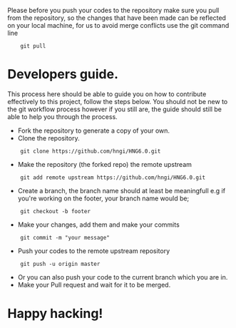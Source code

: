 Please before you push your codes to the repository make sure you pull from the repository, so the changes that have been made can be reflected on your local machine, for us to avoid merge conflicts
use the git command line
```git
    git pull 
```

# Developers guide.
This process here should be able to guide you on how to contribute effectively to this project, follow the steps below. You should not be new to the git workflow process however if you still are, the guide should still be able to help you through the process.

- Fork the repository to generate a copy of your own.
- Clone the repository.
```use git command line
    git clone https://github.com/hngi/HNG6.0.git
```
- Make the repository (the forked repo) the remote upstream 
```use git command line
    git add remote upstream https://github.com/hngi/HNG6.0.git
```
- Create a branch, the branch name should at least be meaningfull e.g if you're working on the footer, your branch name would be;
```use git command line
    git checkout -b footer

```
- Make your changes, add them and make your commits
```use git command line 
    git commit -m "your message"
```


- Push your codes to the remote upstream repository
```use git command line
    git push -u origin master
```
- Or you can also push your code to the current branch which you are in.
- Make your Pull request and wait for it to be merged.

# Happy hacking!

